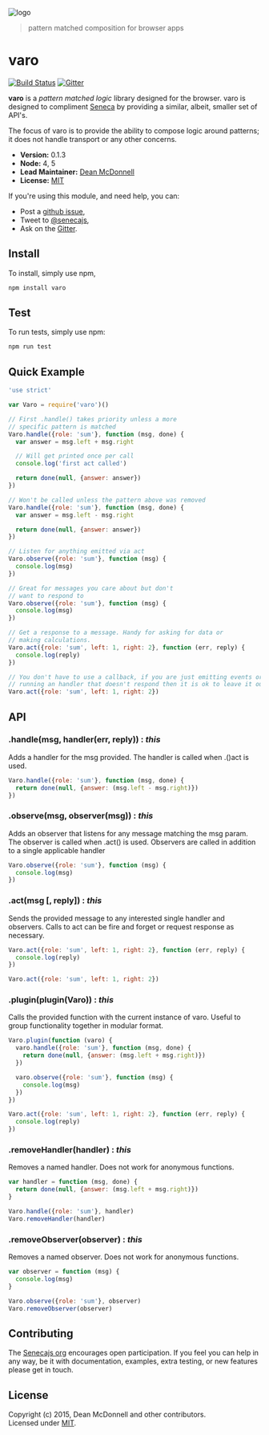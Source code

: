 ![logo](https://rawgit.com/senecajs/varo/master/assets/varo-logo.svg)
> pattern matched composition for browser apps

# varo
[![Build Status][travis-badge]][travis-url]
[![Gitter][gitter-badge]][gitter-url]

__varo__ is a _pattern matched logic_ library designed for the browser. varo is designed to
compliment [Seneca][senecajs.org] by providing a similar, albeit, smaller set of API's.

The focus of varo is to provide the ability to compose logic around patterns; it does
not handle transport or any other concerns. 

- __Version:__ 0.1.3
- __Node:__ 4, 5
- __Lead Maintainer:__ [Dean McDonnell][lead]
- __License:__ [MIT][]

If you're using this module, and need help, you can:

- Post a [github issue][],
- Tweet to [@senecajs][],
- Ask on the [Gitter][gitter-url].

## Install
To install, simply use npm,

```sh
npm install varo
```

## Test
To run tests, simply use npm:

```sh
npm run test
```

## Quick Example

```js
'use strict'

var Varo = require('varo')()

// First .handle() takes priority unless a more
// specific pattern is matched
Varo.handle({role: 'sum'}, function (msg, done) {
  var answer = msg.left + msg.right

  // Will get printed once per call
  console.log('first act called')

  return done(null, {answer: answer})
})

// Won't be called unless the pattern above was removed
Varo.handle({role: 'sum'}, function (msg, done) {
  var answer = msg.left - msg.right

  return done(null, {answer: answer})
})

// Listen for anything emitted via act
Varo.observe({role: 'sum'}, function (msg) {
  console.log(msg)
})

// Great for messages you care about but don't
// want to respond to
Varo.observe({role: 'sum'}, function (msg) {
  console.log(msg)
})

// Get a response to a message. Handy for asking for data or
// making calculations.
Varo.act({role: 'sum', left: 1, right: 2}, function (err, reply) {
  console.log(reply)
})

// You don't have to use a callback, if you are just emitting events or
// running an handler that doesn't respond then it is ok to leave it out.
Varo.act({role: 'sum', left: 1, right: 2})

```

## API

### .handle(msg, handler(err, reply)) : _this_
Adds a handler for the msg provided. The handler is called when .()act is used.

```js
Varo.handle({role: 'sum'}, function (msg, done) {
  return done(null, {answer: (msg.left - msg.right)})
})
```

### .observe(msg, observer(msg)) : _this_
Adds an observer that listens for any message matching the msg param. The observer is called
when .act() is used. Observers are called in addition to a single applicable handler

```js
Varo.observe({role: 'sum'}, function (msg) {
  console.log(msg)
})
```

### .act(msg [, reply]) : _this_
Sends the provided message to any interested single handler and observers. Calls to act can be
fire and forget or request response as necessary.

```js
Varo.act({role: 'sum', left: 1, right: 2}, function (err, reply) {
  console.log(reply)
})

Varo.act({role: 'sum', left: 1, right: 2})
```

### .plugin(plugin(Varo)) : _this_
Calls the provided function with the current instance of varo. Useful to group functionality
together in modular format.

```js
Varo.plugin(function (varo) {
  varo.handle({role: 'sum'}, function (msg, done) {
    return done(null, {answer: (msg.left + msg.right)})
  })

  varo.observe({role: 'sum'}, function (msg) {
    console.log(msg)
  })
})

Varo.act({role: 'sum', left: 1, right: 2}, function (err, reply) {
  console.log(reply)
})
```

### .removeHandler(handler) : _this_
Removes a named handler. Does not work for anonymous functions.

```js
var handler = function (msg, done) {
  return done(null, {answer: (msg.left + msg.right)})
}

Varo.handle({role: 'sum'}, handler)
Varo.removeHandler(handler)
```

### .removeObserver(observer) : _this_
Removes a named observer. Does not work for anonymous functions.

```js
var observer = function (msg) {
  console.log(msg)
}

Varo.observe({role: 'sum'}, observer)
Varo.removeObserver(observer)
```

## Contributing
The [Senecajs org][] encourages open participation. If you feel you can help in any way, be it with
documentation, examples, extra testing, or new features please get in touch.

## License
Copyright (c) 2015, Dean McDonnell and other contributors. <br />
Licensed under [MIT][].

[MIT]: ./LICENSE
[lead]: https://github.com/mcdonnelldean
[Senecajs org]: https://github.com/senecajs/
[Seneca.js]: https://www.npmjs.com/package/seneca
[@senecajs]: http://twitter.com/senecajs
[senecajs.org]: http://senecajs.org/
[travis-badge]: https://travis-ci.org/senecajs/varo.svg
[travis-url]: https://travis-ci.org/senecajs/varo
[gitter-badge]: https://badges.gitter.im/Join%20Chat.svg
[gitter-url]: https://gitter.im/senecajs/seneca
[github issue]: https://github.com/senecajs/varo/issues
